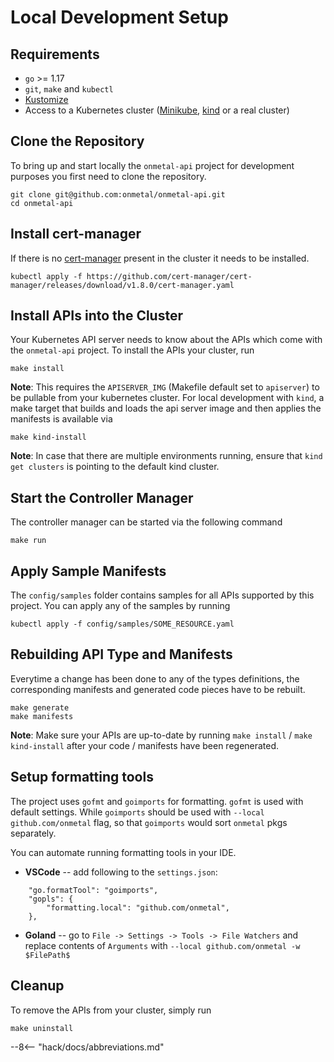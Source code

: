 # Local Development Setup

## Requirements

* `go` >= 1.17
* `git`, `make` and `kubectl`
* [Kustomize](https://kustomize.io/)
* Access to a Kubernetes cluster ([Minikube](https://minikube.sigs.k8s.io/docs/), [kind](https://kind.sigs.k8s.io/) or a
  real cluster)

## Clone the Repository

To bring up and start locally the `onmetal-api` project for development purposes you first need to clone the repository.

```shell
git clone git@github.com:onmetal/onmetal-api.git
cd onmetal-api
```

## Install cert-manager

If there is no [cert-manager](https://cert-manager.io/docs/) present in the cluster it needs to be installed.

```shell
kubectl apply -f https://github.com/cert-manager/cert-manager/releases/download/v1.8.0/cert-manager.yaml
```

## Install APIs into the Cluster

Your Kubernetes API server needs to know about the APIs which come with the `onmetal-api` project. To install the APIs
your cluster, run

```shell
make install
```

**Note**: This requires the `APISERVER_IMG` (Makefile default set to `apiserver`) to be pullable from your kubernetes
cluster. For local development with `kind`, a make target that builds and loads the api server image and then applies
the manifests is available via

```shell
make kind-install
```

**Note**: In case that there are multiple environments running, ensure that `kind get clusters` is pointing to the
default kind cluster.

## Start the Controller Manager

The controller manager can be started via the following command

```shell
make run
```

## Apply Sample Manifests

The `config/samples` folder contains samples for all APIs supported by this project. You can apply any of the samples by
running

```shell
kubectl apply -f config/samples/SOME_RESOURCE.yaml
```

## Rebuilding API Type and Manifests

Everytime a change has been done to any of the types definitions, the corresponding manifests and generated code pieces
have to be rebuilt.

```shell
make generate
make manifests
```

**Note**: Make sure your APIs are up-to-date by running `make install` / `make kind-install` after your code / manifests
have been regenerated.

## Setup formatting tools

The project uses `gofmt` and `goimports` for formatting. `gofmt` is used with default settings. While `goimports` should
be used with `--local github.com/onmetal` flag, so that `goimports` would sort `onmetal` pkgs separately.

You can automate running formatting tools in your IDE.

- **VSCode** -- add following to the `settings.json`:

```
    "go.formatTool": "goimports",
    "gopls": {
        "formatting.local": "github.com/onmetal",
    },
```

- **Goland** -- go to `File -> Settings -> Tools -> File Watchers` and replace contents of `Arguments`
  with `--local github.com/onmetal -w $FilePath$`

## Cleanup

To remove the APIs from your cluster, simply run

```shell
make uninstall
```

--8<-- "hack/docs/abbreviations.md"